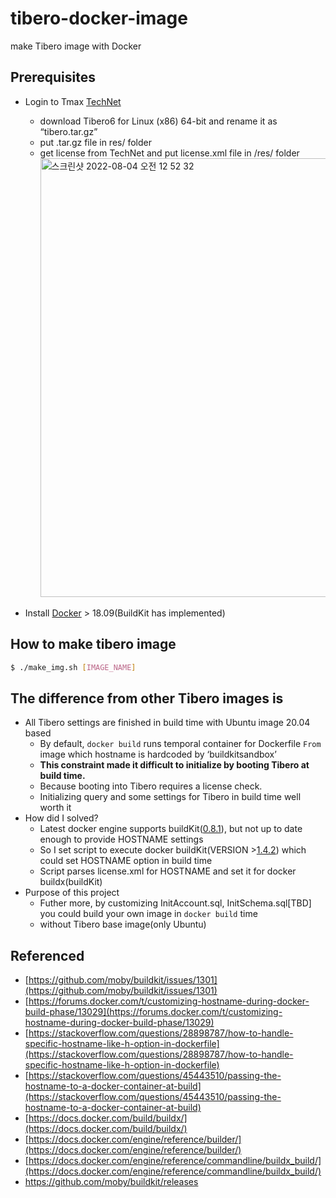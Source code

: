 # tibero-docker-image
make Tibero image with Docker


## Prerequisites

- Login to Tmax [TechNet](https://technet.tmaxsoft.com/ko/front/main/main.do)
    - download Tibero6 for Linux (x86) 64-bit and rename it as “tibero.tar.gz”
    - put .tar.gz file in res/ folder
    - get license from TechNet and put license.xml file in /res/ folder
        <img width="702" alt="스크린샷 2022-08-04 오전 12 52 32" src="https://user-images.githubusercontent.com/42398891/182653146-ec4ec3a2-cd17-4704-8c71-1052c3aaa486.png">
        
- Install [Docker](https://docs.docker.com/engine/install/ubuntu/) > 18.09(BuildKit has implemented)

## How to make tibero image

```bash
$ ./make_img.sh [IMAGE_NAME]
```

## **The difference from other Tibero images is**

- All Tibero settings are finished in build time with Ubuntu image 20.04 based
    - By default, `docker build` runs temporal container for Dockerfile `From`  image which hostname is hardcoded by ‘buildkitsandbox’
    - **This constraint made it difficult to initialize by booting Tibero at build time.**
    - Because booting into Tibero requires a license check.
    - Initializing query and some settings for Tibero in build time well worth it
- How did I solved?
    - Latest docker engine supports buildKit([0.8.1](https://dailydevsblog.com/troubleshoot/resolved-how-to-check-the-default-buildkit-version-54775/)), but not up to date enough to provide HOSTNAME settings
    - So I set script to execute docker buildKit(VERSION >[1.4.2](https://github.com/moby/buildkit/releases/tag/dockerfile%2F1.4.0)) which could set HOSTNAME option in build time
    - Script parses license.xml for HOSTNAME and set it for docker buildx(buildKit)
- Purpose of this project
    - Futher more, by customizing InitAccount.sql, InitSchema.sql[TBD] you could build your own image in `docker build` time
    - without Tibero base image(only Ubuntu)
    

## Referenced

- [https://github.com/moby/buildkit/issues/1301](https://github.com/moby/buildkit/issues/1301)
- [https://forums.docker.com/t/customizing-hostname-during-docker-build-phase/13029](https://forums.docker.com/t/customizing-hostname-during-docker-build-phase/13029)
- [https://stackoverflow.com/questions/28898787/how-to-handle-specific-hostname-like-h-option-in-dockerfile](https://stackoverflow.com/questions/28898787/how-to-handle-specific-hostname-like-h-option-in-dockerfile)
- [https://stackoverflow.com/questions/45443510/passing-the-hostname-to-a-docker-container-at-build](https://stackoverflow.com/questions/45443510/passing-the-hostname-to-a-docker-container-at-build)
- [https://docs.docker.com/build/buildx/](https://docs.docker.com/build/buildx/)
- [https://docs.docker.com/engine/reference/builder/](https://docs.docker.com/engine/reference/builder/)
- [https://docs.docker.com/engine/reference/commandline/buildx_build/](https://docs.docker.com/engine/reference/commandline/buildx_build/)
- https://github.com/moby/buildkit/releases
